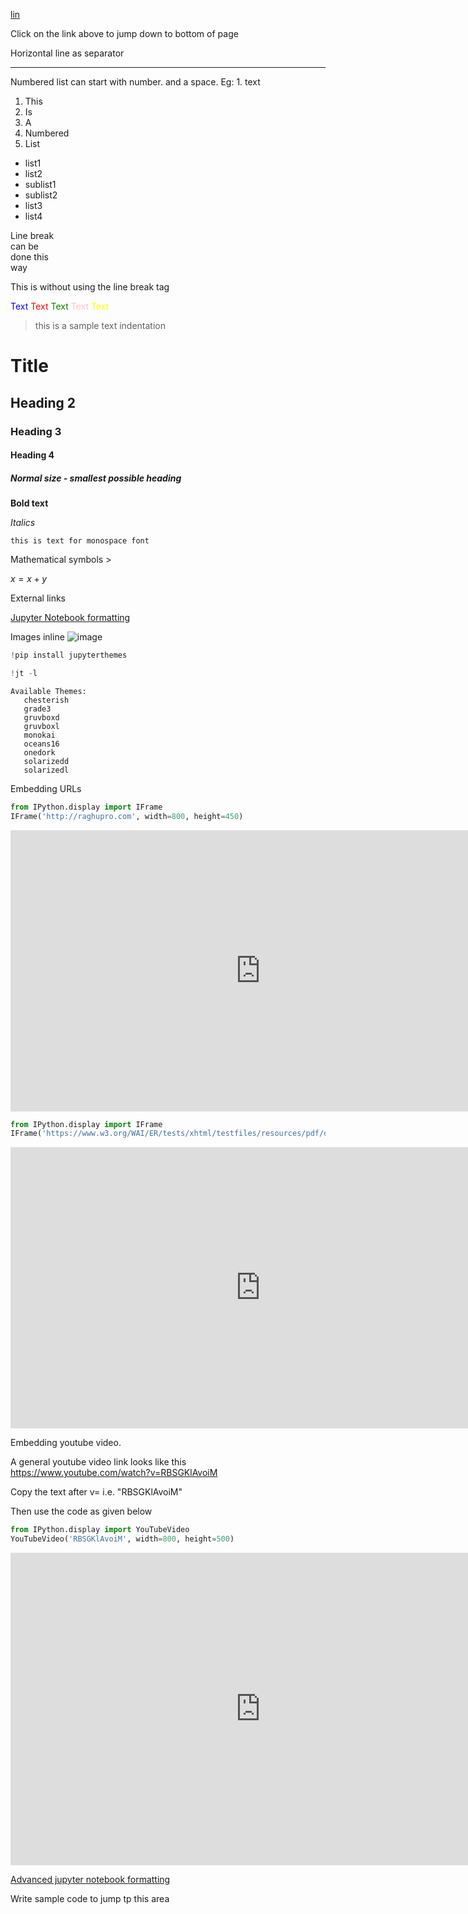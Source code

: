 [lin](#section2)

Click on the link above to jump down to bottom of page

Horizontal line as separator
***


Numbered list can start with number. and a space. Eg: 1. text

1. This
2. Is
3. A
4. Numbered
5. List

- list1
- list2
 - sublist1
 - sublist2
- list3
- list4

Line break<br>
can be<br>
done this<br>
way

This is without
using the 
line break tag

<font color=blue>Text</font>
<font color=red>Text</font>
<font color=green>Text</font>
<font color=pink>Text</font>
<font color=yellow>Text</font>

> this is a sample text indentation

# Title
## Heading 2
### Heading 3
#### Heading 4
##### Normal size - smallest possible heading

__Bold text__

_Italics_

`this is text for monospace font`

Mathematical symbols $>$

$x = x + y$


External links

[Jupyter Notebook formatting](https://medium.com/ibm-data-science-experience/markdown-for-jupyter-notebooks-cheatsheet-386c05aeebed)

Images inline
![image](https://imgbbb.com/images/2019/12/18/Screenshot-2019-12-18-at-12.55.36-PM.png)



```python
!pip install jupyterthemes
```


```python
!jt -l
```

    Available Themes: 
       chesterish
       grade3
       gruvboxd
       gruvboxl
       monokai
       oceans16
       onedork
       solarizedd
       solarizedl


Embedding URLs


```python
from IPython.display import IFrame
IFrame('http://raghupro.com', width=800, height=450)
```





<iframe
    width="800"
    height="450"
    src="http://raghupro.com"
    frameborder="0"
    allowfullscreen
></iframe>





```python
from IPython.display import IFrame
IFrame('https://www.w3.org/WAI/ER/tests/xhtml/testfiles/resources/pdf/dummy.pdf', width=800, height=450)
```





<iframe
    width="800"
    height="450"
    src="https://www.w3.org/WAI/ER/tests/xhtml/testfiles/resources/pdf/dummy.pdf"
    frameborder="0"
    allowfullscreen
></iframe>




Embedding youtube video. 

A general youtube video link looks like this
https://www.youtube.com/watch?v=RBSGKlAvoiM

Copy the text after v= i.e. "RBSGKlAvoiM"

Then use the code as given below


```python
from IPython.display import YouTubeVideo
YouTubeVideo('RBSGKlAvoiM', width=800, height=500)
```





<iframe
    width="800"
    height="500"
    src="https://www.youtube.com/embed/RBSGKlAvoiM"
    frameborder="0"
    allowfullscreen
></iframe>




[Advanced jupyter notebook formatting](https://towardsdatascience.com/bringing-the-best-out-of-jupyter-notebooks-for-data-science-f0871519ca29)

<a id="section2"></a>

Write sample code to jump tp this area


